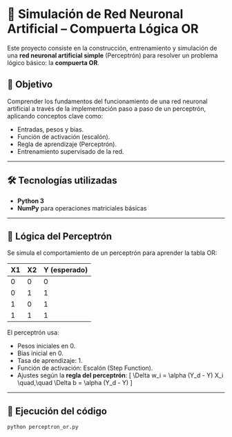 # 🤖 Simulación de Red Neuronal Artificial – Compuerta Lógica OR

Este proyecto consiste en la construcción, entrenamiento y simulación de una **red neuronal artificial simple** (Perceptrón) para resolver un problema lógico básico: la **compuerta OR**.

## 📘 Objetivo

Comprender los fundamentos del funcionamiento de una red neuronal artificial a través de la implementación paso a paso de un perceptrón, aplicando conceptos clave como:

- Entradas, pesos y bias.
- Función de activación (escalón).
- Regla de aprendizaje (Perceptrón).
- Entrenamiento supervisado de la red.

---

## 🛠 Tecnologías utilizadas

- **Python 3**
- **NumPy** para operaciones matriciales básicas

---

## 🧠 Lógica del Perceptrón

Se simula el comportamiento de un perceptrón para aprender la tabla OR:

| X1 | X2 | Y (esperado) |
|----|----|--------------|
| 0  | 0  | 0            |
| 0  | 1  | 1            |
| 1  | 0  | 1            |
| 1  | 1  | 1            |

El perceptrón usa:
- Pesos iniciales en 0.
- Bias inicial en 0.
- Tasa de aprendizaje: 1.
- Función de activación: Escalón (Step Function).
- Ajustes según la **regla del perceptrón**:
  \[
  \Delta w_i = \alpha (Y_d - Y) X_i \quad,\quad \Delta b = \alpha (Y_d - Y)
  \]

---

## 🚀 Ejecución del código

```bash
python perceptron_or.py

